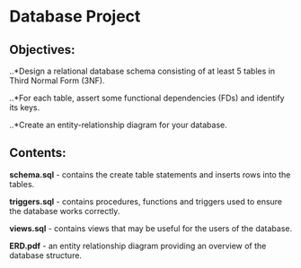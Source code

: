 # Database Project
## Objectives: 
..*Design a relational database schema consisting of at least 5 tables in Third Normal Form (3NF).

..*For each table, assert some functional dependencies (FDs) and identify its keys.

..*Create an entity-relationship diagram for your database.

## Contents:
**schema.sql** - contains the create table statements and inserts rows into the tables.

**triggers.sql** - contains procedures, functions and triggers used to ensure the database works correctly.

**views.sql** - contains views that may be useful for the users of the database.

**ERD.pdf** - an entity relationship diagram providing an overview of the database structure.

